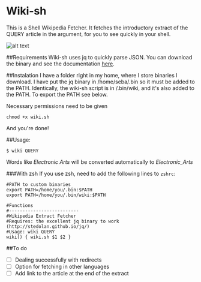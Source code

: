 Wiki-sh
=======
This is a Shell Wikipedia Fetcher. It fetches the introductory extract of the QUERY article in the argument, for you to see quickly in your shell.
 
![alt text](http://i.imgur.com/4kxvm9C.png "It looks like this!")

##Requirements
Wiki-sh uses jq to quickly parse JSON. You can download the binary and see the documentation [here](http://stedolan.github.io/jq/).

##Instalation
I have a folder right in my home, where I store binaries I download. I have put the jq binary in /home/seba/.bin so it must be added to the PATH. Identically, the wiki-sh script is in /.bin/wiki, and it's also added to the PATH.
To export the PATH see below.

Necessary permissions need to be given
```shell
chmod +x wiki.sh
```
And you're done!

##Usage:

```shell
$ wiki QUERY
```

Words like *Electronic Arts* will be converted automatically to *Electronic_Arts*

###With zsh
If you use zsh, need to add the following lines to ```zshrc```:

```shell
#PATH to custom binaries 
export PATH=/home/you/.bin:$PATH
export PATH=/home/you/.bin/wiki:$PATH

#Functions
#--------------------------
#Wikipedia Extract Fetcher
#Requires: the excellent jq binary to work (http://stedolan.github.io/jq/)
#Usage: wiki QUERY
wiki() { wiki.sh $1 $2 }
```

##To do

- [ ] Dealing successfully with redirects
- [ ] Option for fetching in other languages
- [ ] Add link to the article at the end of the extract
